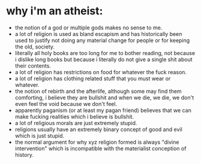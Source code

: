 # why i'm an atheist:
- the notion of a god or multiple gods makes no sense to me.
- a lot of religion is used as bland escapism and has historically been used to justify not doing any material change for people or for keeping the old, society.
- literally all holy books are too long for me to bother reading, not because i dislike long books but because i literally do not give a single shit about their contents.
- a lot of religion has restrictions on food for whatever the fuck reason.
- a lot of religion has clothing related stuff that you must wear or whatever.
- the notion of rebirth and the afterlife, although some may find them comforting, i believe they are bullshit and when we die, we die, we don't even feel the void because we don't feel.
- apparently paganism (or at least my pagan friend) believes that we can make fucking realities which i believe is bullshit.
- a lot of religious morals are just extremely stupid.
- religions usually have an extremely binary concept of good and evil which is just stupid.
- the normal argument for why xyz religion formed is always "divine intervention" which is incompatible with the materialist conception of history.
